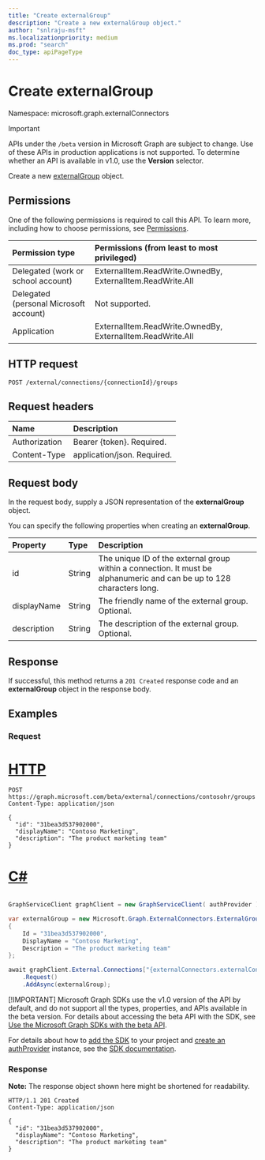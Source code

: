 ```yaml
---
title: "Create externalGroup"
description: "Create a new externalGroup object."
author: "snlraju-msft"
ms.localizationpriority: medium
ms.prod: "search"
doc_type: apiPageType
---
```


# Create externalGroup

Namespace: microsoft.graph.externalConnectors

> [!IMPORTANT]
> APIs under the `/beta` version in Microsoft Graph are subject to change. Use of these APIs in production applications is not supported. To determine whether an API is available in v1.0, use the **Version** selector.

Create a new [externalGroup](../resources/externalconnectors-externalgroup.md) object.

## Permissions

One of the following permissions is required to call this API. To learn more, including how to choose permissions, see [Permissions](/graph/permissions-reference).

| Permission type                        | Permissions (from least to most privileged) |
|:---------------------------------------|:--------------------------------------------|
| Delegated (work or school account)     | ExternalItem.ReadWrite.OwnedBy, ExternalItem.ReadWrite.All |
| Delegated (personal Microsoft account) | Not supported. |
| Application                            | ExternalItem.ReadWrite.OwnedBy, ExternalItem.ReadWrite.All |

## HTTP request

<!-- {
  "blockType": "ignored"
}
-->

``` http
POST /external/connections/{connectionId}/groups
```

## Request headers

| Name          | Description                 |
|:--------------|:----------------------------|
| Authorization | Bearer {token}. Required.   |
| Content-Type  | application/json. Required. |

## Request body

In the request body, supply a JSON representation of the **externalGroup** object.

You can specify the following properties when creating an **externalGroup**.

| Property    | Type   | Description                                                                                                              |
|:------------|:-------|:-------------------------------------------------------------------------------------------------------------------------|
| id          | String | The unique ID of the external group within a connection. It must be alphanumeric and can be up to 128 characters long. |
| displayName | String | The friendly name of the external group. Optional.                                                                      |
| description | String | The description of the external group. Optional.                                                                         |

## Response

If successful, this method returns a `201 Created` response code and an **externalGroup** object in the response body.

## Examples

### Request


# [HTTP](#tab/http)
<!-- {
  "blockType": "request",
  "name": "create_externalgroup_from_connection",
  "sampleKeys": ["contosohr"]
}
-->

``` http
POST https://graph.microsoft.com/beta/external/connections/contosohr/groups
Content-Type: application/json

{
  "id": "31bea3d537902000",
  "displayName": "Contoso Marketing",
  "description": "The product marketing team"
}
```

# [C#](#tab/csharp)

```csharp

GraphServiceClient graphClient = new GraphServiceClient( authProvider );

var externalGroup = new Microsoft.Graph.ExternalConnectors.ExternalGroup
{
	Id = "31bea3d537902000",
	DisplayName = "Contoso Marketing",
	Description = "The product marketing team"
};

await graphClient.External.Connections["{externalConnectors.externalConnection-id}"].Groups
	.Request()
	.AddAsync(externalGroup);

```


 [!IMPORTANT]
 Microsoft Graph SDKs use the v1.0 version of the API by default, and do not support all the types, properties, and APIs available in the beta version. For details about accessing the beta API with the SDK, see [Use the Microsoft Graph SDKs with the beta API](/graph/sdks/use-beta).

 For details about how to [add the SDK](/graph/sdks/sdk-installation) to your project and [create an authProvider](/graph/sdks/choose-authentication-providers) instance, see the [SDK documentation](/graph/sdks/sdks-overview).

### Response

**Note:** The response object shown here might be shortened for readability.
<!-- {
  "blockType": "response",
  "truncated": true,
  "@odata.type": "microsoft.graph.externalConnectors.externalGroup"
}
-->

``` http
HTTP/1.1 201 Created
Content-Type: application/json

{
  "id": "31bea3d537902000",
  "displayName": "Contoso Marketing",
  "description": "The product marketing team"
}
```
